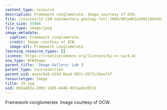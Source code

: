 ```yaml
---
content_type: resource
description: Framework conglomerate. Image courtesy of OCW.
file: /courses/12-110-sedimentary-geology-fall-2004/003a863a29921405d4460d7aa9e28721_29.jpg
file_size: 35006
file_type: image/jpeg
image_metadata:
  caption: Framework conglomerate.
  credit: Image courtesy of OCW.
  image-alt: Framework conglomerate.
learning_resource_types: []
license: https://creativecommons.org/licenses/by-nc-sa/4.0/
ocw_type: OCWImage
parent_title: 'Image Gallery: Lab 3'
parent_type: CourseSection
parent_uid: eeeac8a5-415d-8eed-507c-d5f2c39ee747
resourcetype: Image
title: 29.jpg
uid: 003a863a-2992-1405-d446-0d7aa9e28721
---
```

Framework conglomerate. Image courtesy of OCW.